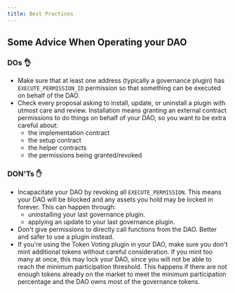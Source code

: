 ```yaml
---
title: Best Practices
---
```


## Some Advice When Operating your DAO

### DOs 👌

- Make sure that at least one address (typically a governance plugin) has `EXECUTE_PERMISSION_ID` permission so that something can be executed on behalf of the DAO.
- Check every proposal asking to install, update, or uninstall a plugin with utmost care and review. Installation means granting an external contract permissions to do things on behalf of your DAO, so you want to be extra careful about:
  - the implementation contract
  - the setup contract
  - the helper contracts
  - the permissions being granted/revoked

### DON'Ts ✋

- Incapacitate your DAO by revoking all `EXECUTE_PERMISSION`. This means your DAO will be blocked and any assets you hold may be locked in forever. This can happen through:
  - uninstalling your last governance plugin.
  - applying an update to your last governance plugin.
- Don't give permissions to directly call functions from the DAO. Better and safer to use a plugin instead.
- If you're using the Token Voting plugin in your DAO, make sure you don't mint additional tokens without careful consideration. If you mint too many at once, this may lock your DAO, since you will not be able to reach the minimum participation threshold. This happens if there are not enough tokens already on the market to meet the minimum participation percentage and the DAO owns most of the governance tokens.
